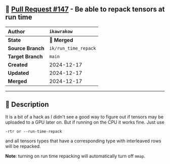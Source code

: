 ## 🔀 [Pull Request #147](https://github.com/ikawrakow/ik_llama.cpp/pull/147) - Be able to repack tensors at run time

| **Author** | `ikawrakow` |
| :--- | :--- |
| **State** | 🔀 **Merged** |
| **Source Branch** | `ik/run_time_repack` |
| **Target Branch** | `main` |
| **Created** | 2024-12-17 |
| **Updated** | 2024-12-17 |
| **Merged** | 2024-12-17 |

---

## 📄 Description

It is a bit of a hack as I didn't see a good way to figure out if tensors may be uploaded to a GPU later on. But if running on the CPU it works fine. Just use
```
-rtr or --run-time-repack
```
and all tensors types that have a corresponding type with interleaved rows will be repacked. 

**Note**: turning on run time repacking will automatically turn off `mmap`.